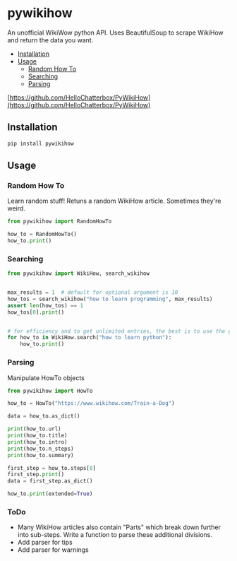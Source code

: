 # pywikihow

An unofficial WikiWow python API. Uses BeautifulSoup to scrape WikiHow and return the data you want.

* [Installation](pywikihow.md#install)
* [Usage](pywikihow.md#usage)
  * [Random How To](pywikihow.md#random-how-to)
  * [Searching](pywikihow.md#searching)
  * [Parsing](pywikihow.md#parsing)

[https://github.com/HelloChatterbox/PyWikiHow](https://github.com/HelloChatterbox/PyWikiHow)

## Installation

```bash
pip install pywikihow
```

## Usage

### Random How To

Learn random stuff! Retuns a random WikiHow article. Sometimes they're weird.

```python
from pywikihow import RandomHowTo

how_to = RandomHowTo()
how_to.print()
```

### Searching

```python
from pywikihow import WikiHow, search_wikihow


max_results = 1  # default for optional argument is 10
how_tos = search_wikihow("how to learn programming", max_results)
assert len(how_tos) == 1
how_tos[0].print()


# for efficiency and to get unlimited entries, the best is to use the generator
for how_to in WikiHow.search("how to learn python"):
    how_to.print()
```

### Parsing

Manipulate HowTo objects

```python
from pywikihow import HowTo

how_to = HowTo("https://www.wikihow.com/Train-a-Dog")

data = how_to.as_dict()

print(how_to.url)
print(how_to.title)
print(how_to.intro)
print(how_to.n_steps)
print(how_to.summary)

first_step = how_to.steps[0]
first_step.print()
data = first_step.as_dict()

how_to.print(extended=True)
```

### ToDo

* Many WikiHow articles also contain "Parts" which break down further into sub-steps. Write a function to parse these additional divisions.
* Add parser for tips
* Add parser for warnings

